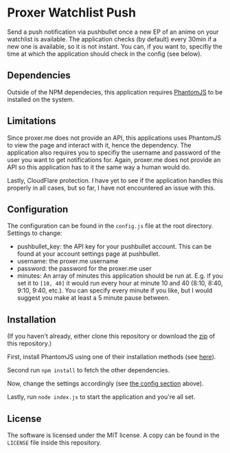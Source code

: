 # Proxer Watchlist Push
Send a push notification via pushbullet once a new EP of an anime on your watchlist is available. The application checks (by default) every 30min if a new one is available, so it is not instant.
You can, if you want to, specifiy the time at which the application should check in the config (see below).

## Dependencies
Outside of the NPM dependecies, this application requires [PhantomJS](http://phantomjs.org/) to be installed on the system.

## Limitations
Since proxer.me does not provide an API, this applications uses PhantomJS to view the page and interact with it, hence the dependency. The application also requires you to specifiy the username and password
of the user you want to get notifications for. Again, proxer.me does not provide an API so this application has to it the same way a human would do.

Lastly, CloudFlare protection. I have yet to see if the application handles this properly in all cases, but so far, I have not encountered an issue with this.

## Configuration
The configuration can be found in the `config.js` file at the root directory.
Settings to change:
- pushbullet_key: the API key for your pushbullet account. This can be found at your account settings page at pushbullet.
- username: the proxer.me username
- password: the password for the proxer.me user
- minutes: An array of minutes this application should be run at. E.g. if you set it to `[10, 40]` it would run every hour at minute 10 and 40 (8:10, 8:40, 9:10, 9:40, etc.). You can specify every minute if you like, but I would suggest you make at least a 5 minute pause between.

## Installation
(If you haven't already, either clone this repository or download the [zip](https://github.com/kumpelblase2/proxer-watchlist-push/archive/master.zip) of this repository.)

First, install PhantomJS using one of their installation methods (see [here](http://phantomjs.org/download.html)).

Second run `npm install` to fetch the other dependencies.

Now, change the settings accordingly (see [the config section](#configuration) above).

Lastly, run `node index.js` to start the application and you're all set.

## License
The software is licensed under the MIT license. A copy can be found in the `LICENSE` file inside this repository.
